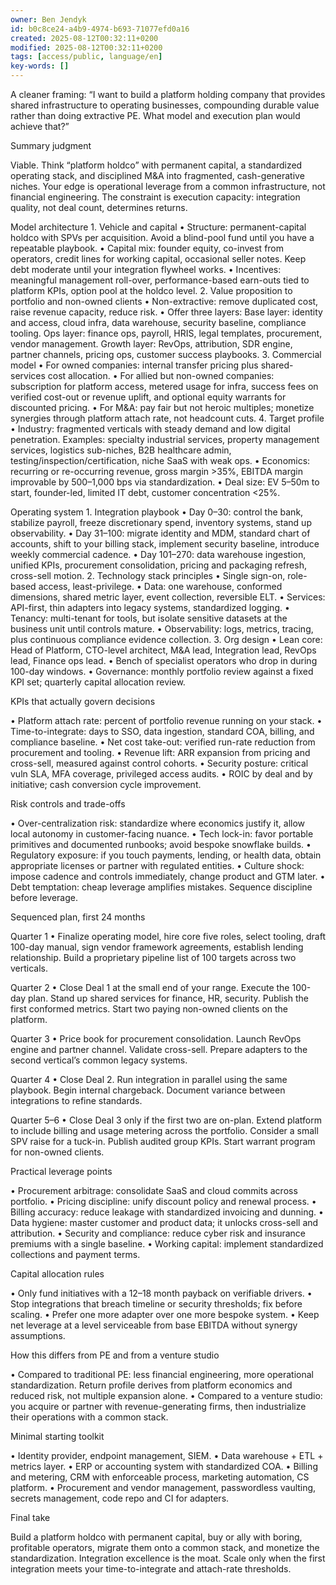 ```yaml
---
owner: Ben Jendyk
id: b0c8ce24-a4b9-4974-b693-71077efd0a16
created: 2025-08-12T00:32:11+0200
modified: 2025-08-12T00:32:11+0200
tags: [access/public, language/en]
key-words: []
---
```


A cleaner framing: “I want to build a platform holding company that provides shared infrastructure to operating businesses, compounding durable value rather than doing extractive PE. What model and execution plan would achieve that?”

Summary judgment

Viable. Think “platform holdco” with permanent capital, a standardized operating stack, and disciplined M&A into fragmented, cash-generative niches. Your edge is operational leverage from a common infrastructure, not financial engineering. The constraint is execution capacity: integration quality, not deal count, determines returns.

Model architecture
	1.	Vehicle and capital
• Structure: permanent-capital holdco with SPVs per acquisition. Avoid a blind-pool fund until you have a repeatable playbook.
• Capital mix: founder equity, co-invest from operators, credit lines for working capital, occasional seller notes. Keep debt moderate until your integration flywheel works.
• Incentives: meaningful management roll-over, performance-based earn-outs tied to platform KPIs, option pool at the holdco level.
	2.	Value proposition to portfolio and non-owned clients
• Non-extractive: remove duplicated cost, raise revenue capacity, reduce risk.
• Offer three layers:
Base layer: identity and access, cloud infra, data warehouse, security baseline, compliance tooling.
Ops layer: finance ops, payroll, HRIS, legal templates, procurement, vendor management.
Growth layer: RevOps, attribution, SDR engine, partner channels, pricing ops, customer success playbooks.
	3.	Commercial model
• For owned companies: internal transfer pricing plus shared-services cost allocation.
• For allied but non-owned companies: subscription for platform access, metered usage for infra, success fees on verified cost-out or revenue uplift, and optional equity warrants for discounted pricing.
• For M&A: pay fair but not heroic multiples; monetize synergies through platform attach rate, not headcount cuts.
	4.	Target profile
• Industry: fragmented verticals with steady demand and low digital penetration. Examples: specialty industrial services, property management services, logistics sub-niches, B2B healthcare admin, testing/inspection/certification, niche SaaS with weak ops.
• Economics: recurring or re-occurring revenue, gross margin >35%, EBITDA margin improvable by 500–1,000 bps via standardization.
• Deal size: EV 5–50m to start, founder-led, limited IT debt, customer concentration <25%.

Operating system
	1.	Integration playbook
• Day 0–30: control the bank, stabilize payroll, freeze discretionary spend, inventory systems, stand up observability.
• Day 31–100: migrate identity and MDM, standard chart of accounts, shift to your billing stack, implement security baseline, introduce weekly commercial cadence.
• Day 101–270: data warehouse ingestion, unified KPIs, procurement consolidation, pricing and packaging refresh, cross-sell motion.
	2.	Technology stack principles
• Single sign-on, role-based access, least-privilege.
• Data: one warehouse, conformed dimensions, shared metric layer, event collection, reversible ELT.
• Services: API-first, thin adapters into legacy systems, standardized logging.
• Tenancy: multi-tenant for tools, but isolate sensitive datasets at the business unit until controls mature.
• Observability: logs, metrics, tracing, plus continuous compliance evidence collection.
	3.	Org design
• Lean core: Head of Platform, CTO-level architect, M&A lead, Integration lead, RevOps lead, Finance ops lead.
• Bench of specialist operators who drop in during 100-day windows.
• Governance: monthly portfolio review against a fixed KPI set; quarterly capital allocation review.

KPIs that actually govern decisions

• Platform attach rate: percent of portfolio revenue running on your stack.
• Time-to-integrate: days to SSO, data ingestion, standard COA, billing, and compliance baseline.
• Net cost take-out: verified run-rate reduction from procurement and tooling.
• Revenue lift: ARR expansion from pricing and cross-sell, measured against control cohorts.
• Security posture: critical vuln SLA, MFA coverage, privileged access audits.
• ROIC by deal and by initiative; cash conversion cycle improvement.

Risk controls and trade-offs

• Over-centralization risk: standardize where economics justify it, allow local autonomy in customer-facing nuance.
• Tech lock-in: favor portable primitives and documented runbooks; avoid bespoke snowflake builds.
• Regulatory exposure: if you touch payments, lending, or health data, obtain appropriate licenses or partner with regulated entities.
• Culture shock: impose cadence and controls immediately, change product and GTM later.
• Debt temptation: cheap leverage amplifies mistakes. Sequence discipline before leverage.

Sequenced plan, first 24 months

Quarter 1
• Finalize operating model, hire core five roles, select tooling, draft 100-day manual, sign vendor framework agreements, establish lending relationship. Build a proprietary pipeline list of 100 targets across two verticals.

Quarter 2
• Close Deal 1 at the small end of your range. Execute the 100-day plan. Stand up shared services for finance, HR, security. Publish the first conformed metrics. Start two paying non-owned clients on the platform.

Quarter 3
• Price book for procurement consolidation. Launch RevOps engine and partner channel. Validate cross-sell. Prepare adapters to the second vertical’s common legacy systems.

Quarter 4
• Close Deal 2. Run integration in parallel using the same playbook. Begin internal chargeback. Document variance between integrations to refine standards.

Quarter 5–6
• Close Deal 3 only if the first two are on-plan. Extend platform to include billing and usage metering across the portfolio. Consider a small SPV raise for a tuck-in. Publish audited group KPIs. Start warrant program for non-owned clients.

Practical leverage points

• Procurement arbitrage: consolidate SaaS and cloud commits across portfolio.
• Pricing discipline: unify discount policy and renewal process.
• Billing accuracy: reduce leakage with standardized invoicing and dunning.
• Data hygiene: master customer and product data; it unlocks cross-sell and attribution.
• Security and compliance: reduce cyber risk and insurance premiums with a single baseline.
• Working capital: implement standardized collections and payment terms.

Capital allocation rules

• Only fund initiatives with a 12–18 month payback on verifiable drivers.
• Stop integrations that breach timeline or security thresholds; fix before scaling.
• Prefer one more adapter over one more bespoke system.
• Keep net leverage at a level serviceable from base EBITDA without synergy assumptions.

How this differs from PE and from a venture studio

• Compared to traditional PE: less financial engineering, more operational standardization. Return profile derives from platform economics and reduced risk, not multiple expansion alone.
• Compared to a venture studio: you acquire or partner with revenue-generating firms, then industrialize their operations with a common stack.

Minimal starting toolkit

• Identity provider, endpoint management, SIEM.
• Data warehouse + ETL + metrics layer.
• ERP or accounting system with standardized COA.
• Billing and metering, CRM with enforceable process, marketing automation, CS platform.
• Procurement and vendor management, passwordless vaulting, secrets management, code repo and CI for adapters.

Final take

Build a platform holdco with permanent capital, buy or ally with boring, profitable operators, migrate them onto a common stack, and monetize the standardization. Integration excellence is the moat. Scale only when the first integration meets your time-to-integrate and attach-rate thresholds.